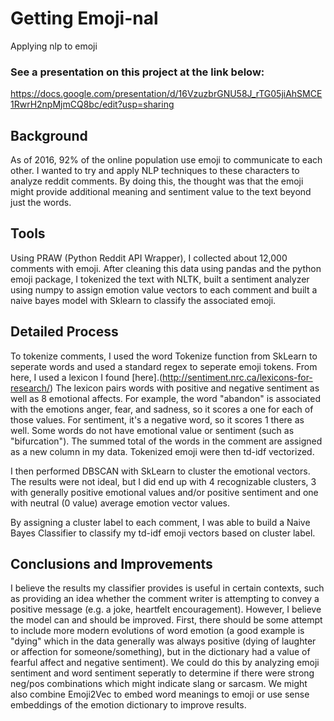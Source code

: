 # Getting Emoji-nal
Applying nlp to emoji

### See a presentation on this project at the link below:
https://docs.google.com/presentation/d/16VzuzbrGNU58J_rTG05jiAhSMCE1RwrH2npMjmCQ8bc/edit?usp=sharing

## Background

As of 2016, 92% of the online population use emoji to communicate to each other. I wanted to try and apply NLP techniques to these characters to analyze reddit comments. By doing this, the thought was that the emoji might provide additional meaning and sentiment value to the text beyond just the words. 

## Tools

Using PRAW (Python Reddit API Wrapper), I collected about 12,000 comments with emoji. After cleaning this data using pandas and the python emoji package, I tokenized the text with NLTK, built a sentiment analyzer using numpy to assign emotion value vectors to each comment and built a naive bayes model with Sklearn to classify the associated emoji.

## Detailed Process
To tokenize comments, I used the word Tokenize function from SkLearn to seperate words and used a standard regex to seperate emoji tokens. From here, I used a lexicon I found [here].(http://sentiment.nrc.ca/lexicons-for-research/) The lexicon pairs words with positive and negative sentiment as well as 8 emotional affects. For example, the word "abandon" is associated with the emotions anger, fear, and sadness, so it scores a one for each of those values. For sentiment, it's a negative word, so it scores 1 there as well. Some words do not have emotional value or sentiment (such as "bifurcation"). The summed total of the words in the comment are assigned as a new column in my data. Tokenized emoji were then td-idf vectorized.


I then performed DBSCAN with SkLearn to cluster the emotional vectors. The results were not ideal, but I did end up with 4 recognizable clusters, 3 with generally positive emotional values and/or positive sentiment and one with neutral (0 value) average emotion vector values. 

By assigning a cluster label to each comment, I was able to build a Naive Bayes Classifier to classify my td-idf emoji vectors based on cluster label. 

## Conclusions and Improvements

I believe the results my classifier provides is useful in certain contexts, such as providing an idea whether the comment writer is attempting to convey a positive message (e.g. a joke, heartfelt encouragement). However, I believe the model can and should be improved. First, there should be some attempt to include more modern evolutions of word emotion (a good example is "dying" which in the data generally was always positive (dying of laughter or affection for someone/something), but in the dictionary had a value of fearful affect and negative sentiment). We could do this by analyzing emoji sentiment and word sentiment seperatly to determine if there were strong neg/pos combinations which might indicate slang or sarcasm. We might also combine Emoji2Vec to embed word meanings to emoji or use sense embeddings of the emotion dictionary to improve results.  
